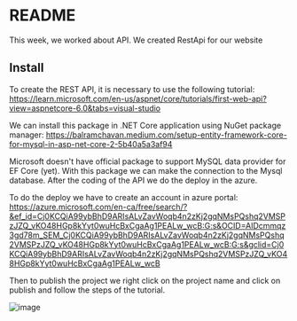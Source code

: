 # README

This week, we worked about API. We created RestApi for our website


 

## Install

To create the REST API, it is necessary to use the following tutorial: 
https://learn.microsoft.com/en-us/aspnet/core/tutorials/first-web-api?view=aspnetcore-6.0&tabs=visual-studio

We can install this package in .NET Core application using NuGet package manager: 
https://balramchavan.medium.com/setup-entity-framework-core-for-mysql-in-asp-net-core-2-5b40a5a3af94

Microsoft doesn't have official package to support MySQL data provider for EF Core (yet). With this package we can make the connection to the Mysql database. 
After the coding of the API we do the deploy in the azure.

To do the deploy we have to create an account in azure portal:
https://azure.microsoft.com/en-ca/free/search/?&ef_id=Cj0KCQiA99ybBhD9ARIsALvZavWoqb4n2zKj2gqNMsPQshq2VMSPzJZQ_vKO48HGp8kYyt0wuHcBxCgaAg1PEALw_wcB:G:s&OCID=AIDcmmqz3gd78m_SEM_Cj0KCQiA99ybBhD9ARIsALvZavWoqb4n2zKj2gqNMsPQshq2VMSPzJZQ_vKO48HGp8kYyt0wuHcBxCgaAg1PEALw_wcB:G:s&gclid=Cj0KCQiA99ybBhD9ARIsALvZavWoqb4n2zKj2gqNMsPQshq2VMSPzJZQ_vKO48HGp8kYyt0wuHcBxCgaAg1PEALw_wcB

Then to publish the project we right click on the project name and click on publish and follow the steps of the tutorial.

![image](https://user-images.githubusercontent.com/113941321/202827901-e90bdf0f-ed1f-455d-b033-20f818e8d14f.png)
